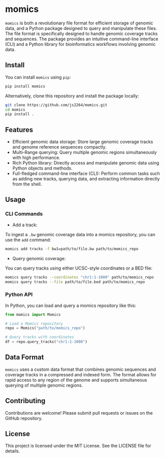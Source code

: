 # momics

`momics` is both a revolutionary file format for efficient storage of genomic data, and a Python package designed to query and manipulate these files. The file format is specifically designed to handle genomic coverage tracks and sequences. The package provides an intuitive command-line interface (CLI) and a Python library for bioinformatics workflows involving genomic data. 

## Install 

You can install `momics` using `pip`:

```sh
pip install momics
```

Alternatively, clone this repository and install the package locally:

```sh
git clone https://github.com/js2264/momics.git
cd momics
pip install .
```

## Features

- Efficient genomic data storage: Store large genomic coverage tracks and genome reference sequences compactly.
- Multi-Range querying: Query multiple genomic regions simultaneously with high performance.
- Rich Python library: Directly access and manipulate genomic data using Python objects and methods.
- Full-fledged command-line interface (CLI): Perform common tasks such as adding new tracks, querying data, and extracting information directly from the shell.

## Usage

### CLI Commands

- Add a track:

To ingest a `.bw` genomic coverage data into a momics repository, you can use the `add` command:

```sh
momics add tracks -f bw1=path/to/file.bw path/to/momics_repo
```

- Query genomic coverage: 

You can query tracks using either UCSC-style coordinates or a BED file:

```sh
momics query tracks --coordinates "chr1:1-1000" path/to/momics_repo
momics query tracks --file path/to/file.bed path/to/momics_repo
```

### Python API 

In Python, you can load and query a momics repository like this:

```py
from momics import Momics

# Load a Momics repository
repo = Momics("path/to/momics_repo")

# Query tracks with coordinates
df = repo.query_tracks("chr1:1-1000")
```

## Data Format

`momics` uses a custom data format that combines genomic sequences and coverage tracks in a compressed and indexed form. The format allows for rapid access to any region of the genome and supports simultaneous querying of multiple genomic regions.

## Contributing

Contributions are welcome! Please submit pull requests or issues on the GitHub repository.

## License

This project is licensed under the MIT License. See the LICENSE file for details.
